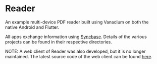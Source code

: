 # Reader

An example multi-device PDF reader built using Vanadium on both the native
Android and Flutter.

All apps exchange information using
[Syncbase](https://vanadium.github.io/syncbase).
Details of the various projects can be found in their respective directories.


NOTE: A web client of Reader was also developed, but it is no longer maintained.
The latest source code of the web client can be found
[here](https://github.com/vanadium/reader/tree/beefcfa2b55b5ea648b17ce9077c264c85747db2/web).
